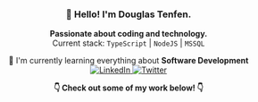 <h3 align="center">🖖 Hello! I'm Douglas Tenfen.</h3>

<p align="center">
  <strong>Passionate about coding and technology.</strong><br>
  Current stack: 
  <code>TypeScript</code> | 
  <code>NodeJS</code> | 
  <code>MSSQL</code>
</p>

<p align="center">
  🌱 I'm currently learning everything about <strong>Software Development</strong><br>
<a href="https://linkedin.com/in/your-linkedin-username" target="_blank">
  <img src="https://img.shields.io/badge/-LinkedIn-0077B5?style=flat&logo=LinkedIn&logoColor=white" alt="LinkedIn">
</a>
<a href="https://twitter.com/your_twitter_handle" target="_blank">
  <img src="https://img.shields.io/badge/-Twitter-1DA1F2?style=flat&logo=Twitter&logoColor=white" alt="Twitter">
</a>
</p>

<p align="center">
  <strong>👇 Check out some of my work below! 👇</strong><br>
</p>
